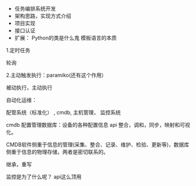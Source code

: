 - 任务编排系统开发
- 架构思路，实现方式介绍
- 项目实现
- 接口认证
- 扩展：
		Python的类是什么鬼
		模板语言的本质
		
		
		
1.定时任务

轮询

2.主动触发执行：paramiko(还有这个作用）

被动执行，主动执行

自动化运维：

配管系统（标准化） , cmdb, 主机管理， 监控系统


cmdb
配置管理数据库：设备的各种配置信息
api
整合，调和，同步，映射和可视化。

CMDB软件侧重于信息的管理(采集、整合、记录、维护、检验、更新等)，数据库侧重于信息的物理存储，两者是密切联系的。


继承，重写

监控是为了什么呢？
api这么顶用
